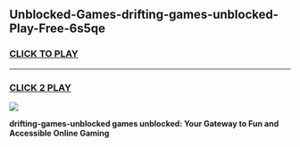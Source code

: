 
## Unblocked-Games-drifting-games-unblocked-Play-Free-6s5qe
<h3>
<a href="https://premium76.site?title=drifting-games-unblocked&ref=23A">CLICK TO PLAY</a></h3>
<hr>

<h3>
<a href="https://premium76.site?title=drifting-games-unblocked&ref=23A">CLICK 2 PLAY</a>
  
</h3>

<a href="https://premium76.site?title=drifting-games-unblocked&ref=23A"><img src="https://clearcache.store/games.png"></a>


**drifting-games-unblocked games unblocked: Your Gateway to Fun and Accessible Online Gaming**
